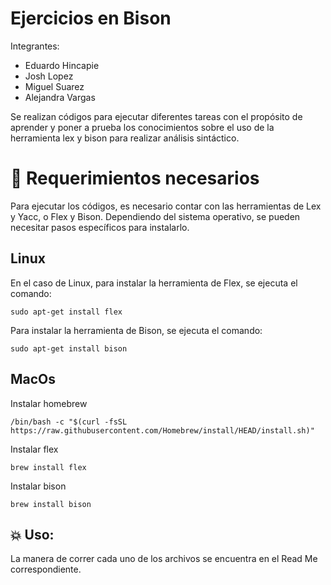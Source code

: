# Ejercicios en Bison
Integrantes:

- Eduardo Hincapie 
- Josh Lopez 
- Miguel Suarez 
- Alejandra Vargas

Se realizan códigos para ejecutar diferentes tareas con el propósito de aprender y poner a prueba los conocimientos sobre el uso de la herramienta lex y bison para realizar análisis sintáctico.

# 🧷 Requerimientos necesarios

Para ejecutar los códigos, es necesario contar con las herramientas de Lex y Yacc, o Flex y Bison. Dependiendo del sistema operativo, se pueden necesitar pasos específicos para instalarlo.

## Linux
En el caso de Linux, para instalar la herramienta de Flex, se ejecuta el comando:

```
sudo apt-get install flex
```

Para instalar la herramienta de Bison, se ejecuta el comando:

```
sudo apt-get install bison
```

## MacOs

Instalar homebrew
```
/bin/bash -c "$(curl -fsSL https://raw.githubusercontent.com/Homebrew/install/HEAD/install.sh)"
```

Instalar flex
```
brew install flex
```

Instalar bison
```
brew install bison
```

## 💥 Uso:

La manera de correr cada uno de los archivos se encuentra en el Read Me correspondiente.
